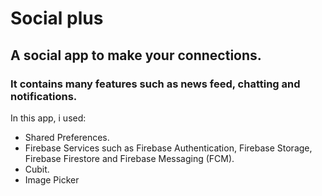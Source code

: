 # Social plus


## A social app to make your connections.
### It contains many features such as news feed, chatting and notifications.

In this app, i used:
- Shared Preferences.
- Firebase Services such as Firebase Authentication, Firebase Storage, Firebase Firestore and Firebase Messaging (FCM).
- Cubit.
- Image Picker
